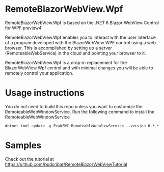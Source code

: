 # RemoteBlazorWebView.Wpf

RemoteBlazorWebView.Wpf is based on the .NET 6 Blazor WebView Control for WPF preview4

RemoteBlazorWebView.Wpf enables you to interact with the user interface of a program developed with the BlazorWebView WPF control using a web browser. This is accomplished by setting up a server (RemoteableWebService) in the cloud and pointing your browser to it.

RemoteBlazorWebView.Wpf is a drop-in replacement for the BlazorWebView.Wpf control and with minimal changes you will be able to remotely control your application.


# Usage instructions

You do not need to build this repo unless you want to customize the RemoteableWebWindowService. Run the following command to install the RemoteableWebWindowService

```console
dotnet tool update -g PeakSWC.RemoteableWebViewService --version 6.*-*
```

# Samples

Check out the tutorial at https://github.com/budcribar/RemoteBlazorWebViewTutorial 

